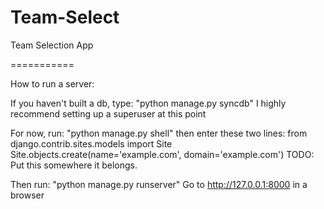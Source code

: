 Team-Select
===========

Team Selection App

===========

How to run a server:

If you haven't built a db, type: "python manage.py syncdb"
I highly recommend setting up a superuser at this point

For now, run: "python manage.py shell"
then enter these two lines:
from django.contrib.sites.models import Site
Site.objects.create(name='example.com', domain='example.com')
TODO: Put this somewhere it belongs.

Then run: "python manage.py runserver"
Go to http://127.0.0.1:8000 in a browser
